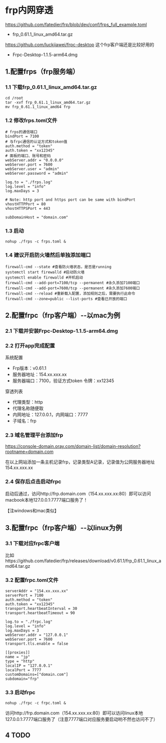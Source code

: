 # frp内网穿透

https://github.com/fatedier/frp/blob/dev/conf/frps_full_example.toml<br>

 - frp_0.61.1_linux_amd64.tar.gz

https://github.com/luckjiawei/frpc-desktop 这个frp客户端还是比较好用的<br>
 
 - Frpc-Desktop-1.1.5-arm64.dmg


## 1.配置frps（frp服务端）


### 1.1 下载frp_0.61.1_linux_amd64.tar.gz

```shell
cd /root
tar -xvf frp_0.61.1_linux_amd64.tar.gz
mv frp_0.61.1_linux_amd64 frp
```

### 1.2 修改frps.toml文件

```shell
# frps的通信端口
bindPort = 7100
# 与frpc通信的认证方式和token值
auth.method = "token"
auth.token = "xx12345"
# 面板的端口、账号和密码
webServer.addr = "0.0.0.0"
webServer.port = 7600
webServer.user = "admin"
webServer.password = "admin"

log.to = "./frps.log"
log.level = "info"
log.maxDays = 3

# Note: http port and https port can be same with bindPort
vhostHTTPPort = 80
vhostHTTPSPort = 443

subDomainHost = "domain.com"
```

### 1.3 启动

```shell
nohup ./frps -c frps.toml &
```

### 1.4 建议开启防火墙然后单独添加端口

```shell
firewall-cmd --state #查看防火墙状态，是否是running
systemctl start firewalld #启动防火墙
systemctl enable firewalld #开机启动
firewall-cmd --add-port=7100/tcp --permanent #永久添加7100端口
firewall-cmd --add-port=7600/tcp --permanent #永久添加7600端口
firewall-cmd --reload #重新载入配置，添加规则之后，需要执行此命令
firewall-cmd --zone=public --list-ports #查看已开放的端口
```

## 2.配置frpc（frp客户端）--以mac为例

### 2.1 下载并安装Frpc-Desktop-1.1.5-arm64.dmg

### 2.2 打开app完成配置

系统配置

 - Frp版本：v0.61.1
 - 服务器地址：154.xx.xxx.xx
 - 服务器端口：7100，验证方式token 令牌：xx12345

穿透列表

 - 代理类型：http
 - 代理名称随便取
 - 内网地址：127.0.0.1，内网端口：7777
 - 子域名：frp

### 2.3 域名管理平台添加frp

https://console-domain.oray.com/domain-list/domain-resolution?rootname=domain.com

在以上网站添加一条主机记录frp，记录类型A记录，记录值为公网服务器地址154.xx.xxx.xx


### 2.4 保存后点击启动frpc

启动后通过，访问http://frp.domain.com（154.xx.xxx.xx:80）即可以访问macbook本地127.0.0.1:7777端口服务了！

【注windows和mac类似】

## 3.配置frpc（frp客户端）--以linux为例

### 3.1 下载对应frpc客户端

比如https://github.com/fatedier/frp/releases/download/v0.61.1/frp_0.61.1_linux_amd64.tar.gz

### 3.2 配置frpc.toml文件

```shell
serverAddr = "154.xx.xxx.xx"
serverPort = 7100
auth.method = "token"
auth.token = "xx12345"
transport.heartbeatInterval = 30
transport.heartbeatTimeout = 90

log.to = "./frpc.log"
log.level = "info"
log.maxDays = 3
webServer.addr = "127.0.0.1"
webServer.port = 7600
transport.tls.enable = false

[[proxies]]
name = "jp"
type = "http"
localIP = "127.0.0.1"
localPort = 7777
customDomains=["domain.com"]
subdomain="frp"
```

### 3.3 启动frpc

```shell
nohup ./frpc -c frpc.toml &
```

访问http://frp.domain.com（154.xx.xxx.xx:80）即可以访问linux本地127.0.0.1:7777端口服务了（注意7777端口对应服务要启动哟不然也访问不了）

## 4 TODO

